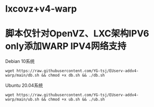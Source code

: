 # lxcovz+v4-warp

# 脚本仅针对OpenVZ、LXC架构IPV6 only添加WARP IPV4网络支持

Debian 10系统
```
wget https://raw.githubusercontent.com/YG-tsj/EUserv-addv4-warp/main/db.sh && chmod +x db.sh && ./db.sh
```

Ubuntu 20.04系统
```
wget https://raw.githubusercontent.com/YG-tsj/EUserv-addv4-warp/main/ub.sh && chmod +x ub.sh && ./ub.sh
```
